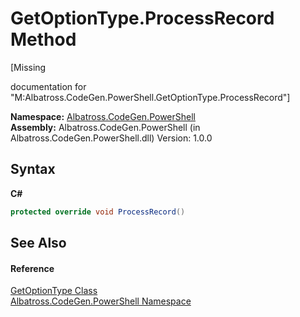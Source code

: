# GetOptionType.ProcessRecord Method 
 

\[Missing <summary> documentation for "M:Albatross.CodeGen.PowerShell.GetOptionType.ProcessRecord"\]

**Namespace:**&nbsp;<a href="73820E42">Albatross.CodeGen.PowerShell</a><br />**Assembly:**&nbsp;Albatross.CodeGen.PowerShell (in Albatross.CodeGen.PowerShell.dll) Version: 1.0.0

## Syntax

**C#**<br />
``` C#
protected override void ProcessRecord()
```


## See Also


#### Reference
<a href="B01BF27C">GetOptionType Class</a><br /><a href="73820E42">Albatross.CodeGen.PowerShell Namespace</a><br />